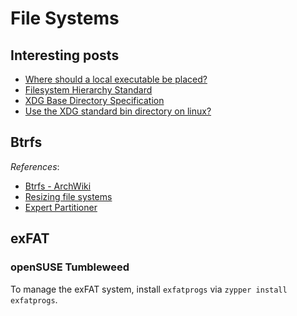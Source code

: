 # File Systems

## Interesting posts

- [Where should a local executable be placed?](https://unix.stackexchange.com/questions/36871/where-should-a-local-executable-be-placed)
- [Filesystem Hierarchy Standard](https://www.pathname.com/fhs/pub/fhs-2.3.html)
- [XDG Base Directory Specification](https://specifications.freedesktop.org/basedir-spec/basedir-spec-latest.html)
- [Use the XDG standard bin directory on linux?](https://github.com/JuliaLang/juliaup/issues/247)

## Btrfs

*References*:

- [Btrfs - ArchWiki](https://wiki.archlinux.org/title/Btrfs)
- [Resizing file systems](https://documentation.suse.com/sles/15-SP4/html/SLES-all/cha-resize-fs.html)
- [Expert Partitioner](https://documentation.suse.com/sles/15-SP4/html/SLES-all/cha-expert-partitioner.html)

## exFAT

### openSUSE Tumbleweed

To manage the exFAT system, install `exfatprogs` via `zypper install exfatprogs`.
